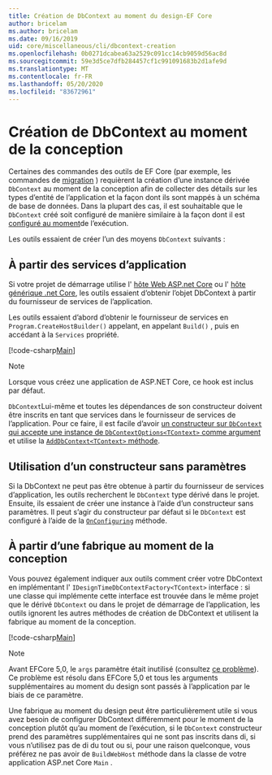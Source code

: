 ```yaml
---
title: Création de DbContext au moment du design-EF Core
author: bricelam
ms.author: bricelam
ms.date: 09/16/2019
uid: core/miscellaneous/cli/dbcontext-creation
ms.openlocfilehash: 0b0271dcabea63a2529c091cc14cb9059d56ac8d
ms.sourcegitcommit: 59e3d5ce7dfb284457cf1c991091683b2d1afe9d
ms.translationtype: MT
ms.contentlocale: fr-FR
ms.lasthandoff: 05/20/2020
ms.locfileid: "83672961"
---
```

# <a name="design-time-dbcontext-creation"></a>Création de DbContext au moment de la conception

Certaines des commandes des outils de EF Core (par exemple, les commandes de [migration][1] ) requièrent la création d’une instance dérivée `DbContext` au moment de la conception afin de collecter des détails sur les types d’entité de l’application et la façon dont ils sont mappés à un schéma de base de données. Dans la plupart des cas, il est souhaitable que le `DbContext` créé soit configuré de manière similaire à la façon dont il est [configuré au moment][2]de l’exécution.

Les outils essaient de créer l’un des moyens `DbContext` suivants :

## <a name="from-application-services"></a>À partir des services d’application

Si votre projet de démarrage utilise l' [hôte Web ASP.net Core][3] ou l' [hôte générique .net Core][4], les outils essaient d’obtenir l’objet DbContext à partir du fournisseur de services de l’application.

Les outils essaient d’abord d’obtenir le fournisseur de services en `Program.CreateHostBuilder()` appelant, en appelant `Build()` , puis en accédant à la `Services` propriété.

[!code-csharp[Main](../../../../samples/core/Miscellaneous/CommandLine/ApplicationService.cs)]

> [!NOTE]
> Lorsque vous créez une application de ASP.NET Core, ce hook est inclus par défaut.

`DbContext`Lui-même et toutes les dépendances de son constructeur doivent être inscrits en tant que services dans le fournisseur de services de l’application. Pour ce faire, il est facile d’avoir [un constructeur sur `DbContext` qui accepte une instance de `DbContextOptions<TContext>` comme argument][5] et utilise la [ `AddDbContext<TContext>` méthode][6].

## <a name="using-a-constructor-with-no-parameters"></a>Utilisation d’un constructeur sans paramètres

Si la DbContext ne peut pas être obtenue à partir du fournisseur de services d’application, les outils recherchent le `DbContext` type dérivé dans le projet. Ensuite, ils essaient de créer une instance à l’aide d’un constructeur sans paramètres. Il peut s’agir du constructeur par défaut si le `DbContext` est configuré à l’aide de la [`OnConfiguring`][7] méthode.

## <a name="from-a-design-time-factory"></a>À partir d’une fabrique au moment de la conception

Vous pouvez également indiquer aux outils comment créer votre DbContext en implémentant l' `IDesignTimeDbContextFactory<TContext>` interface : si une classe qui implémente cette interface est trouvée dans le même projet que le dérivé `DbContext` ou dans le projet de démarrage de l’application, les outils ignorent les autres méthodes de création de DbContext et utilisent la fabrique au moment de la conception.

[!code-csharp[Main](../../../../samples/core/Miscellaneous/CommandLine/BloggingContextFactory.cs)]

> [!NOTE]
> Avant EFCore 5,0, le `args` paramètre était inutilisé (consultez [ce problème][8]).
> Ce problème est résolu dans EFCore 5,0 et tous les arguments supplémentaires au moment du design sont passés à l’application par le biais de ce paramètre.

Une fabrique au moment du design peut être particulièrement utile si vous avez besoin de configurer DbContext différemment pour le moment de la conception plutôt qu’au moment de l’exécution, si le `DbContext` constructeur prend des paramètres supplémentaires qui ne sont pas inscrits dans di, si vous n’utilisez pas de di du tout ou si, pour une raison quelconque, vous préférez ne pas avoir de `BuildWebHost` méthode dans la classe de votre application ASP.net Core `Main` .

  [1]: xref:core/managing-schemas/migrations/index
  [2]: xref:core/miscellaneous/configuring-dbcontext
  [3]: /aspnet/core/fundamentals/host/web-host
  [4]: /aspnet/core/fundamentals/host/generic-host
  [5]: xref:core/miscellaneous/configuring-dbcontext#constructor-argument
  [6]: xref:core/miscellaneous/configuring-dbcontext#using-dbcontext-with-dependency-injection
  [7]: xref:core/miscellaneous/configuring-dbcontext#onconfiguring
  [8]: https://github.com/aspnet/EntityFrameworkCore/issues/8332
